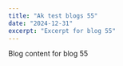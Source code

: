 ```yaml
---
title: "Ak test blogs 55"
date: "2024-12-31"
excerpt: "Excerpt for blog 55"
---
```


Blog content for blog 55